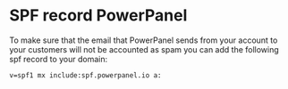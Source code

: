 # SPF record PowerPanel

To make sure that the email that PowerPanel sends from your account to your customers will not be accounted as spam you can add the following spf record to your domain:

```
v=spf1 mx include:spf.powerpanel.io a:
```
